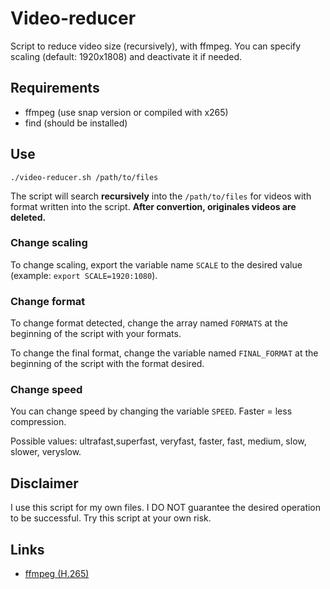 # Video-reducer

Script to reduce video size (recursively), with ffmpeg.
You can specify scaling (default: 1920x1808) and deactivate it if needed.

## Requirements

* ffmpeg (use snap version or compiled with x265)
* find (should be installed)

## Use

    ./video-reducer.sh /path/to/files

The script will search **recursively** into the `/path/to/files` for videos with format written into the script.
**After convertion, originales videos are deleted.**

### Change scaling

To change scaling, export the variable name `SCALE` to the desired value (example: `export SCALE=1920:1080`).

### Change format

To change format detected, change the array named `FORMATS` at the beginning of the script with your formats.

To change the final format, change the variable named `FINAL_FORMAT` at the beginning of the script with the format desired.

### Change speed

You can change speed by changing the variable `SPEED`. Faster = less compression.

Possible values: ultrafast,superfast, veryfast, faster, fast, medium, slow, slower, veryslow.

## Disclaimer

I use this script for my own files. I DO NOT guarantee the desired operation to be successful. Try this script at your own risk.

## Links

* [ffmpeg (H.265)](https://trac.ffmpeg.org/wiki/Encode/H.265)

